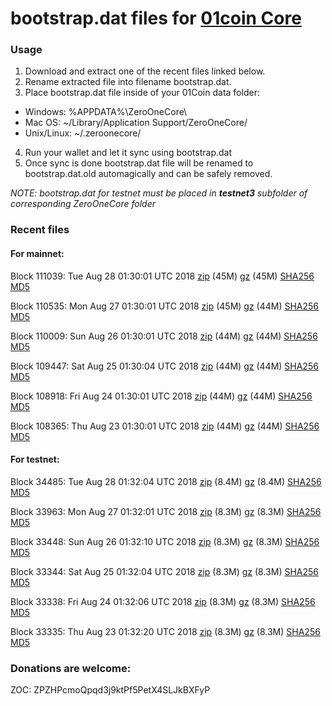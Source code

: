 # bootstrap.dat files for [01coin Core](https://01coin.io)

### Usage

1. Download and extract one of the recent files linked below.
2. Rename extracted file into filename bootstrap.dat.
3. Place bootstrap.dat file inside of your 01Coin data folder:
 - Windows: %APPDATA%\ZeroOneCore\
 - Mac OS: ~/Library/Application Support/ZeroOneCore/
 - Unix/Linux: ~/.zeroonecore/
4. Run your wallet and let it sync using bootstrap.dat
5. Once sync is done bootstrap.dat file will be renamed to bootstrap.dat.old automagically and can be safely removed.

_NOTE: bootstrap.dat for testnet must be placed in **testnet3** subfolder of corresponding ZeroOneCore folder_

### Recent files

#### For mainnet:

Block 111039: Tue Aug 28 01:30:01 UTC 2018 [zip](https://files.01coin.io/mainnet/2018-08-28/bootstrap.dat.zip) (45M) [gz](https://files.01coin.io/mainnet/2018-08-28/bootstrap.dat.tar.gz) (45M) [SHA256](https://files.01coin.io/mainnet/2018-08-28/sha256.txt) [MD5](https://files.01coin.io/mainnet/2018-08-28/md5.txt)

Block 110535: Mon Aug 27 01:30:01 UTC 2018 [zip](https://files.01coin.io/mainnet/2018-08-27/bootstrap.dat.zip) (45M) [gz](https://files.01coin.io/mainnet/2018-08-27/bootstrap.dat.tar.gz) (44M) [SHA256](https://files.01coin.io/mainnet/2018-08-27/sha256.txt) [MD5](https://files.01coin.io/mainnet/2018-08-27/md5.txt)

Block 110009: Sun Aug 26 01:30:01 UTC 2018 [zip](https://files.01coin.io/mainnet/2018-08-26/bootstrap.dat.zip) (44M) [gz](https://files.01coin.io/mainnet/2018-08-26/bootstrap.dat.tar.gz) (44M) [SHA256](https://files.01coin.io/mainnet/2018-08-26/sha256.txt) [MD5](https://files.01coin.io/mainnet/2018-08-26/md5.txt)

Block 109447: Sat Aug 25 01:30:04 UTC 2018 [zip](https://files.01coin.io/mainnet/2018-08-25/bootstrap.dat.zip) (44M) [gz](https://files.01coin.io/mainnet/2018-08-25/bootstrap.dat.tar.gz) (44M) [SHA256](https://files.01coin.io/mainnet/2018-08-25/sha256.txt) [MD5](https://files.01coin.io/mainnet/2018-08-25/md5.txt)

Block 108918: Fri Aug 24 01:30:01 UTC 2018 [zip](https://files.01coin.io/mainnet/2018-08-24/bootstrap.dat.zip) (44M) [gz](https://files.01coin.io/mainnet/2018-08-24/bootstrap.dat.tar.gz) (44M) [SHA256](https://files.01coin.io/mainnet/2018-08-24/sha256.txt) [MD5](https://files.01coin.io/mainnet/2018-08-24/md5.txt)

Block 108365: Thu Aug 23 01:30:01 UTC 2018 [zip](https://files.01coin.io/mainnet/2018-08-23/bootstrap.dat.zip) (44M) [gz](https://files.01coin.io/mainnet/2018-08-23/bootstrap.dat.tar.gz) (44M) [SHA256](https://files.01coin.io/mainnet/2018-08-23/sha256.txt) [MD5](https://files.01coin.io/mainnet/2018-08-23/md5.txt)


#### For testnet:

Block 34485: Tue Aug 28 01:32:04 UTC 2018 [zip](https://files.01coin.io/testnet/2018-08-28/bootstrap.dat.zip) (8.4M) [gz](https://files.01coin.io/testnet/2018-08-28/bootstrap.dat.tar.gz) (8.4M) [SHA256](https://files.01coin.io/testnet/2018-08-28/sha256.txt) [MD5](https://files.01coin.io/testnet/2018-08-28/md5.txt)

Block 33963: Mon Aug 27 01:32:01 UTC 2018 [zip](https://files.01coin.io/testnet/2018-08-27/bootstrap.dat.zip) (8.3M) [gz](https://files.01coin.io/testnet/2018-08-27/bootstrap.dat.tar.gz) (8.3M) [SHA256](https://files.01coin.io/testnet/2018-08-27/sha256.txt) [MD5](https://files.01coin.io/testnet/2018-08-27/md5.txt)

Block 33448: Sun Aug 26 01:32:10 UTC 2018 [zip](https://files.01coin.io/testnet/2018-08-26/bootstrap.dat.zip) (8.3M) [gz](https://files.01coin.io/testnet/2018-08-26/bootstrap.dat.tar.gz) (8.3M) [SHA256](https://files.01coin.io/testnet/2018-08-26/sha256.txt) [MD5](https://files.01coin.io/testnet/2018-08-26/md5.txt)

Block 33344: Sat Aug 25 01:32:04 UTC 2018 [zip](https://files.01coin.io/testnet/2018-08-25/bootstrap.dat.zip) (8.3M) [gz](https://files.01coin.io/testnet/2018-08-25/bootstrap.dat.tar.gz) (8.3M) [SHA256](https://files.01coin.io/testnet/2018-08-25/sha256.txt) [MD5](https://files.01coin.io/testnet/2018-08-25/md5.txt)

Block 33338: Fri Aug 24 01:32:06 UTC 2018 [zip](https://files.01coin.io/testnet/2018-08-24/bootstrap.dat.zip) (8.3M) [gz](https://files.01coin.io/testnet/2018-08-24/bootstrap.dat.tar.gz) (8.3M) [SHA256](https://files.01coin.io/testnet/2018-08-24/sha256.txt) [MD5](https://files.01coin.io/testnet/2018-08-24/md5.txt)

Block 33335: Thu Aug 23 01:32:20 UTC 2018 [zip](https://files.01coin.io/testnet/2018-08-23/bootstrap.dat.zip) (8.3M) [gz](https://files.01coin.io/testnet/2018-08-23/bootstrap.dat.tar.gz) (8.3M) [SHA256](https://files.01coin.io/testnet/2018-08-23/sha256.txt) [MD5](https://files.01coin.io/testnet/2018-08-23/md5.txt)


### Donations are welcome:

ZOC: ZPZHPcmoQpqd3j9ktPf5PetX4SLJkBXFyP
